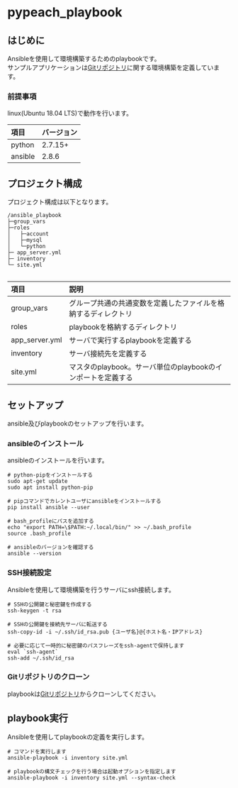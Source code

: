 # pypeach_playbook
## はじめに
Ansibleを使用して環境構築するためのplaybookです。  
サンプルアプリケーションは[Gitリポジトリ](https://github.com/pypeach/pypeach_django.git)に関する環境構築を定義しています。  

### 前提事項
linux(Ubuntu 18.04 LTS)で動作を行います。  

|  項目 | バージョン |
|:------------|:------------|
| python | 2.7.15+ |
| ansible | 2.8.6 |

## プロジェクト構成
プロジェクト構成は以下となります。  

```
/ansible_playbook
├─group_vars
├─roles
│   ├─account
│   ├─mysql
│   └─python
├─ app_server.yml
├─ inventory
└─ site.yml
  
```

|  項目 | 説明 |
|:------------|:------------|
| group_vars | グループ共通の共通変数を定義したファイルを格納するディレクトリ |
| roles| playbookを格納するディレクトリ |
| app_server.yml| サーバで実行するplaybookを定義する |
| inventory| サーバ接続先を定義する |
| site.yml| マスタのplaybook。サーバ単位のplaybookのインポートを定義する |

## セットアップ
ansible及びplaybookのセットアップを行います。 

### ansibleのインストール
ansibleのインストールを行います。  

```
# python-pipをインストールする
sudo apt-get update
sudo apt install python-pip

# pipコマンドでカレントユーザにansibleをインストールする
pip install ansible --user

# bash_profileにパスを追加する
echo "export PATH=\$PATH:~/.local/bin/" >> ~/.bash_profile
source .bash_profile

# ansibleのバージョンを確認する
ansible --version

```

### SSH接続設定
Ansibleを使用して環境構築を行うサーバにssh接続します。  

```
# SSHの公開鍵と秘密鍵を作成する
ssh-keygen -t rsa

# SSHの公開鍵を接続先サーバに転送する
ssh-copy-id -i ~/.ssh/id_rsa.pub {ユーザ名}@{ホスト名・IPアドレス}

# 必要に応じて一時的に秘密鍵のパスフレーズをssh-agentで保持します
eval `ssh-agent`
ssh-add ~/.ssh/id_rsa

```
### Gitリポジトリのクローン
playbookは[Gitリポジトリ](https://github.com/pypeach/pypeach_playbook.git)からクローンしてください。  

## playbook実行
Ansibleを使用してplaybookの定義を実行します。  

```
# コマンドを実行します
ansible-playbook -i inventory site.yml

# playbookの構文チェックを行う場合は起動オプションを指定します
ansible-playbook -i inventory site.yml --syntax-check
```

